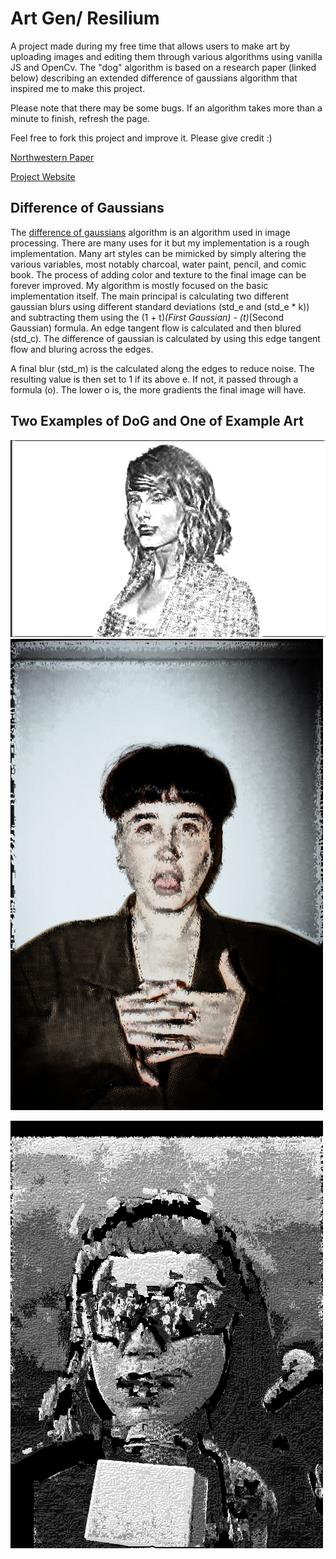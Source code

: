 # Art Gen/ Resilium

A project made during my free time that allows users to make art by uploading images and editing them
through various algorithms using vanilla JS and OpenCv. The "dog" algorithm is based on a research paper (linked below)
describing an extended difference of gaussians algorithm that inspired me to make this project.

Please note that there may be some bugs. If an algorithm takes more than a minute to finish, refresh the page.

Feel free to fork this project and improve it. Please give credit :)

[Northwestern Paper](https://users.cs.northwestern.edu/~sco590/winnemoeller-cag2012.pdf)

[Project Website](https://edrickgro.github.io/ArtGen/)

## Difference of Gaussians
The [difference of gaussians](https://en.wikipedia.org/wiki/Difference_of_Gaussians") algorithm is an algorithm used in image processing. There
are many uses for it but my implementation is a rough implementation. Many art styles
can be mimicked by simply altering the various variables, most notably charcoal, water paint, pencil, and comic book. The process of adding color and texture to
the final image can be forever improved. My algorithm is mostly focused on the basic implementation itself. The main principal is calculating two different gaussian
blurs using different standard deviations (std_e and (std_e * k)) and subtracting them using the (1 + t)*(First Gaussian) - (t)*(Second Gaussian) formula. An edge tangent
flow is calculated and then blured (std_c). The difference of gaussian is calculated by using this edge tangent flow and bluring across the edges. 


A final blur (std_m) is the calculated along the edges to reduce noise. 
The resulting value is then set to 1 if its above e. If not, it passed through a formula (o). The lower o is, the more gradients the final image will have.

## Two Examples of DoG and One of Example Art

![Taylor Swift dog image example](tswiftdog.png)
![Vanessa Zamora dog image example](vanessadog.png)

![Vanessa Zamora general art image example](vanessasim.png)





